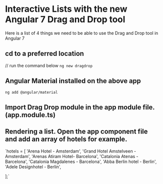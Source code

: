 # Interactive Lists with the new Angular 7 Drag and Drop tool

Here is a list of 4 things we need to be able to use the Drag and Drop tool in Angular 7

## cd to a preferred location
// run the command below
`ng new dragdrop`

## Angular Material installed on the above app
`ng add @angular/material`

## Import Drag Drop module in the app module file. (app.module.ts)

## Rendering a list. Open the app component file and add an array of hotels for example.
`hotels = [
    'Arena Hotel - Amsterdam',
    'Grand Hotel Amstelveen - Amsterdam',
    'Arenas Atiram Hotel- Barcelona',
    'Catalonia Atenas - Barcelona',
    'Catalonia Magdalenes - Barcelona',
    'Abba Berlin hotel - Berlin',
    'Adele Designhotel - Berlin',

  ];`
